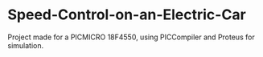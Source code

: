 # Speed-Control-on-an-Electric-Car
Project made for a PICMICRO 18F4550, using PICCompiler and Proteus for simulation.
